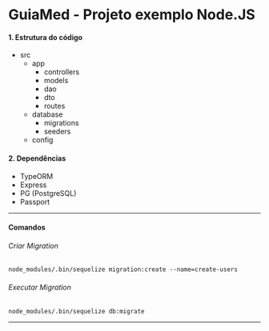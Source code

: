 # GuiaMed - Projeto exemplo Node.JS

#### 1. Estrutura do código
- src
	- app
		- controllers
		- models
		- dao
		- dto
		- routes
	- database
		- migrations
		- seeders
	- config

#### 2.  Dependências
- TypeORM
- Express
- PG (PostgreSQL)
- Passport

------------

#### Comandos 
###### Criar Migration
`node_modules/.bin/sequelize migration:create --name=create-users`

###### Executar Migration
`node_modules/.bin/sequelize db:migrate`

------------


